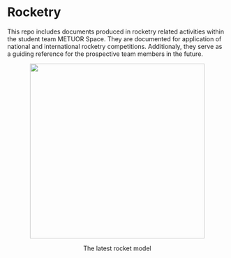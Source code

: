 # Rocketry
This repo includes documents produced in rocketry related activities within the student team METUOR Space. They are documented for application of national and international rocketry competitions. Additionaly, they serve as a guiding reference for the prospective team members in the future. 

<p align="center"><img width="400" src="add rocket model image" />
<p align="center">The latest rocket model</p>
